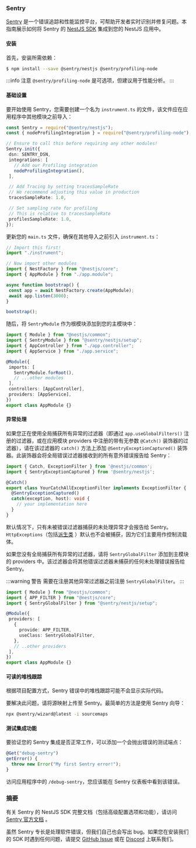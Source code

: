 ### Sentry

[Sentry](https://sentry.io) 是一个错误追踪和性能监控平台，可帮助开发者实时识别并修复问题。本指南展示如何将 Sentry 的 [NestJS SDK](https://docs.sentry.io/platforms/javascript/guides/nestjs/) 集成到您的 NestJS 应用中。

#### 安装

首先，安装所需依赖：

```bash
$ npm install --save @sentry/nestjs @sentry/profiling-node
```

:::info 注意
`@sentry/profiling-node` 是可选项，但建议用于性能分析。
:::


#### 基础设置

要开始使用 Sentry，您需要创建一个名为 `instrument.ts` 的文件，该文件应在应用程序中其他模块之前导入：

 ```typescript title="instrument.ts"
const Sentry = require("@sentry/nestjs");
const { nodeProfilingIntegration } = require("@sentry/profiling-node");

// Ensure to call this before requiring any other modules!
Sentry.init({
  dsn: SENTRY_DSN,
  integrations: [
    // Add our Profiling integration
    nodeProfilingIntegration(),
  ],

  // Add Tracing by setting tracesSampleRate
  // We recommend adjusting this value in production
  tracesSampleRate: 1.0,

  // Set sampling rate for profiling
  // This is relative to tracesSampleRate
  profilesSampleRate: 1.0,
});
```

更新您的 `main.ts` 文件，确保在其他导入之前引入 `instrument.ts`：

 ```typescript title="main.ts"
// Import this first!
import "./instrument";

// Now import other modules
import { NestFactory } from "@nestjs/core";
import { AppModule } from "./app.module";

async function bootstrap() {
  const app = await NestFactory.create(AppModule);
  await app.listen(3000);
}

bootstrap();
```

随后，将 `SentryModule` 作为根模块添加到您的主模块中：

 ```typescript title="app.module.ts"
import { Module } from "@nestjs/common";
import { SentryModule } from "@sentry/nestjs/setup";
import { AppController } from "./app.controller";
import { AppService } from "./app.service";

@Module({
  imports: [
    SentryModule.forRoot(),
    // ...other modules
  ],
  controllers: [AppController],
  providers: [AppService],
})
export class AppModule {}
```

#### 异常处理

如果您正在使用全局捕获所有异常的过滤器（即通过 `app.useGlobalFilters()` 注册的过滤器，或在应用模块 providers 中注册的带有无参数 `@Catch()` 装饰器的过滤器），请在该过滤器的 `catch()` 方法上添加 `@SentryExceptionCaptured()` 装饰器。此装饰器会将全局错误过滤器接收到的所有意外错误报告给 Sentry：

```typescript
import { Catch, ExceptionFilter } from '@nestjs/common';
import { SentryExceptionCaptured } from '@sentry/nestjs';

@Catch()
export class YourCatchAllExceptionFilter implements ExceptionFilter {
  @SentryExceptionCaptured()
  catch(exception, host): void {
    // your implementation here
  }
}
```

默认情况下，只有未被错误过滤器捕获的未处理异常才会报告给 Sentry。`HttpExceptions`（包括[派生类](../overview/exception-filters#内置-http-异常) ）默认也不会被捕获，因为它们主要用作控制流载体。

如果您没有全局捕获所有异常的过滤器，请将 `SentryGlobalFilter` 添加到主模块的 providers 中。该过滤器会将其他错误过滤器未捕获的任何未处理错误报告给 Sentry。

:::warning 警告
需要在注册其他异常过滤器之前注册 `SentryGlobalFilter`。
:::

 ```typescript title="app.module.ts"
import { Module } from "@nestjs/common";
import { APP_FILTER } from "@nestjs/core";
import { SentryGlobalFilter } from "@sentry/nestjs/setup";

@Module({
  providers: [
    {
      provide: APP_FILTER,
      useClass: SentryGlobalFilter,
    },
    // ..other providers
  ],
})
export class AppModule {}
```

#### 可读的堆栈跟踪

根据项目配置方式，Sentry 错误中的堆栈跟踪可能不会显示实际代码。

要解决此问题，请将源映射上传至 Sentry。最简单的方法是使用 Sentry 向导：

```bash
npx @sentry/wizard@latest -i sourcemaps
```

#### 测试集成功能

要验证您的 Sentry 集成是否正常工作，可以添加一个会抛出错误的测试端点：

```typescript
@Get("debug-sentry")
getError() {
  throw new Error("My first Sentry error!");
}
```

访问应用程序中的 `/debug-sentry`，您应该能在 Sentry 仪表板中看到该错误。

### 摘要

有关 Sentry 的 NestJS SDK 完整文档（包括高级配置选项和功能），请访问 [Sentry 官方文档](https://docs.sentry.io/platforms/javascript/guides/nestjs/) 。

虽然 Sentry 专长是处理软件错误，但我们自己也会写出 bug。如果您在安装我们的 SDK 时遇到任何问题，请提交 [GitHub Issue](https://github.com/getsentry/sentry-javascript/issues) 或在 [Discord](https://discord.com/invite/sentry) 上联系我们。
